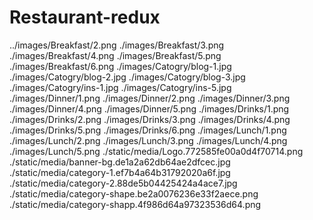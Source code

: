# Restaurant-redux
../images/Breakfast/2.png
./images/Breakfast/3.png
./images/Breakfast/4.png
./images/Breakfast/5.png
./images/Breakfast/6.png
./images/Catogry/blog-1.jpg
./images/Catogry/blog-2.jpg
./images/Catogry/blog-3.jpg
./images/Catogry/ins-1.jpg
./images/Catogry/ins-5.jpg
./images/Dinner/1.png
./images/Dinner/2.png
./images/Dinner/3.png
./images/Dinner/4.png
./images/Dinner/5.png
./images/Drinks/1.png
./images/Drinks/2.png
./images/Drinks/3.png
./images/Drinks/4.png
./images/Drinks/5.png
./images/Drinks/6.png
./images/Lunch/1.png
./images/Lunch/2.png
./images/Lunch/3.png
./images/Lunch/4.png
./images/Lunch/5.png
./static/media/Logo.772585fe00a0d4f70714.png
./static/media/banner-bg.de1a2a62db64ae2dfcec.jpg
./static/media/category-1.ef7b4a64b31792020a6f.jpg
./static/media/category-2.88de5b04425424a4ace7.jpg
./static/media/category-shape.be2a0076236e33f2aece.png
./static/media/category-shapp.4f986d64a97323536d64.png
